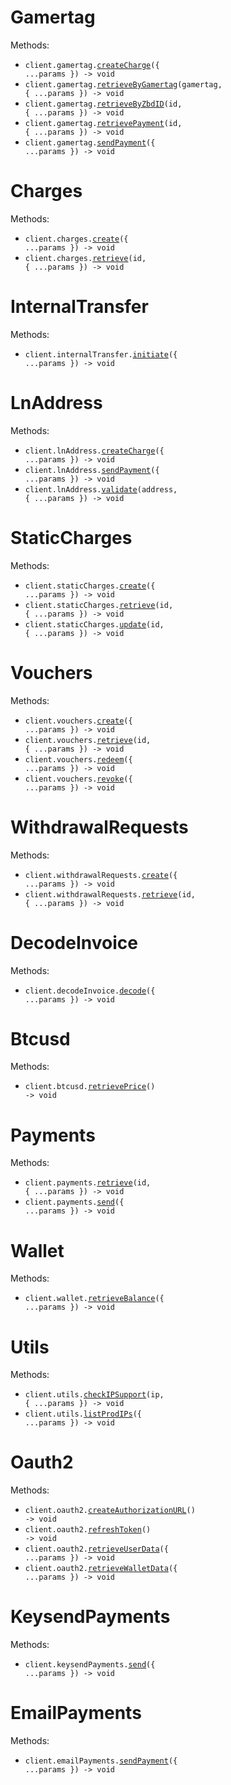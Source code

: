 # Gamertag

Methods:

- <code title="post /v0/gamertag/charges">client.gamertag.<a href="./src/resources/gamertag.ts">createCharge</a>({ ...params }) -> void</code>
- <code title="get /v0/user-id/gamertag/{gamertag}">client.gamertag.<a href="./src/resources/gamertag.ts">retrieveByGamertag</a>(gamertag, { ...params }) -> void</code>
- <code title="get /v0/gamertag/user-id/{id}">client.gamertag.<a href="./src/resources/gamertag.ts">retrieveByZbdID</a>(id, { ...params }) -> void</code>
- <code title="get /v0/gamertag/transaction/{id}">client.gamertag.<a href="./src/resources/gamertag.ts">retrievePayment</a>(id, { ...params }) -> void</code>
- <code title="post /v0/gamertag/send-payment">client.gamertag.<a href="./src/resources/gamertag.ts">sendPayment</a>({ ...params }) -> void</code>

# Charges

Methods:

- <code title="post /v0/charges">client.charges.<a href="./src/resources/charges.ts">create</a>({ ...params }) -> void</code>
- <code title="get /v0/charges/{id}">client.charges.<a href="./src/resources/charges.ts">retrieve</a>(id, { ...params }) -> void</code>

# InternalTransfer

Methods:

- <code title="post /v0/internal-transfer">client.internalTransfer.<a href="./src/resources/internal-transfer.ts">initiate</a>({ ...params }) -> void</code>

# LnAddress

Methods:

- <code title="post /v0/ln-address/fetch-charge">client.lnAddress.<a href="./src/resources/ln-address.ts">createCharge</a>({ ...params }) -> void</code>
- <code title="post /v0/ln-address/send-payment">client.lnAddress.<a href="./src/resources/ln-address.ts">sendPayment</a>({ ...params }) -> void</code>
- <code title="get /v0/ln-address/validate/{address}">client.lnAddress.<a href="./src/resources/ln-address.ts">validate</a>(address, { ...params }) -> void</code>

# StaticCharges

Methods:

- <code title="post /v0/static-charges">client.staticCharges.<a href="./src/resources/static-charges.ts">create</a>({ ...params }) -> void</code>
- <code title="get /v0/static-charges/{id}">client.staticCharges.<a href="./src/resources/static-charges.ts">retrieve</a>(id, { ...params }) -> void</code>
- <code title="patch /v0/static-charges/{id}">client.staticCharges.<a href="./src/resources/static-charges.ts">update</a>(id, { ...params }) -> void</code>

# Vouchers

Methods:

- <code title="post /v1/create-voucher">client.vouchers.<a href="./src/resources/vouchers.ts">create</a>({ ...params }) -> void</code>
- <code title="get /v0/vouchers/{id}">client.vouchers.<a href="./src/resources/vouchers.ts">retrieve</a>(id, { ...params }) -> void</code>
- <code title="post /v0/redeem-voucher">client.vouchers.<a href="./src/resources/vouchers.ts">redeem</a>({ ...params }) -> void</code>
- <code title="post /v0/revoke-voucher">client.vouchers.<a href="./src/resources/vouchers.ts">revoke</a>({ ...params }) -> void</code>

# WithdrawalRequests

Methods:

- <code title="post /v0/withdrawal-requests">client.withdrawalRequests.<a href="./src/resources/withdrawal-requests.ts">create</a>({ ...params }) -> void</code>
- <code title="get /v0/withdrawal-requests/{id}">client.withdrawalRequests.<a href="./src/resources/withdrawal-requests.ts">retrieve</a>(id, { ...params }) -> void</code>

# DecodeInvoice

Methods:

- <code title="post /v0/decode-invoice">client.decodeInvoice.<a href="./src/resources/decode-invoice.ts">decode</a>({ ...params }) -> void</code>

# Btcusd

Methods:

- <code title="get /v0/btcusd">client.btcusd.<a href="./src/resources/btcusd.ts">retrievePrice</a>() -> void</code>

# Payments

Methods:

- <code title="get /v0/payments/{id}">client.payments.<a href="./src/resources/payments.ts">retrieve</a>(id, { ...params }) -> void</code>
- <code title="post /v0/payments">client.payments.<a href="./src/resources/payments.ts">send</a>({ ...params }) -> void</code>

# Wallet

Methods:

- <code title="get /v0/wallet">client.wallet.<a href="./src/resources/wallet.ts">retrieveBalance</a>({ ...params }) -> void</code>

# Utils

Methods:

- <code title="get /v0/is-supported-region/{ip}">client.utils.<a href="./src/resources/utils.ts">checkIPSupport</a>(ip, { ...params }) -> void</code>
- <code title="get /v0/prod-ips">client.utils.<a href="./src/resources/utils.ts">listProdIPs</a>({ ...params }) -> void</code>

# Oauth2

Methods:

- <code title="get /v1/oauth2/authorize">client.oauth2.<a href="./src/resources/oauth2.ts">createAuthorizationURL</a>() -> void</code>
- <code title="post /v1/oauth2/token">client.oauth2.<a href="./src/resources/oauth2.ts">refreshToken</a>() -> void</code>
- <code title="get /v1/oauth2/user">client.oauth2.<a href="./src/resources/oauth2.ts">retrieveUserData</a>({ ...params }) -> void</code>
- <code title="get /v1/oauth2/wallet">client.oauth2.<a href="./src/resources/oauth2.ts">retrieveWalletData</a>({ ...params }) -> void</code>

# KeysendPayments

Methods:

- <code title="post /v0/keysend-payment">client.keysendPayments.<a href="./src/resources/keysend-payments.ts">send</a>({ ...params }) -> void</code>

# EmailPayments

Methods:

- <code title="post /v0/email/send-payment">client.emailPayments.<a href="./src/resources/email-payments.ts">sendPayment</a>({ ...params }) -> void</code>
